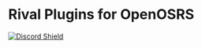 # Rival Plugins for OpenOSRS

[![Discord Shield](https://discordapp.com/api/guilds/856818327619895296/widget.png?style=shield)](https://rivalosrs.com/discord)
